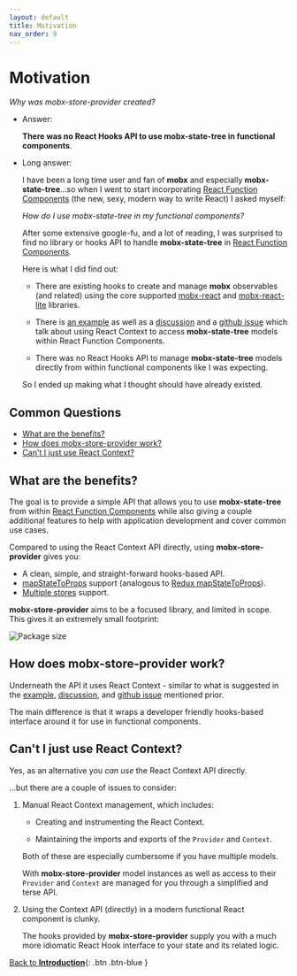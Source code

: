 ```yaml
---
layout: default
title: Motivation
nav_order: 9
---
```


# Motivation

_Why was mobx-store-provider created?_

- Answer:

  **There was no React Hooks API to use mobx-state-tree in functional components**.

- Long answer:

  I have been a long time user and fan of **mobx** and especially **mobx-state-tree**...so when I went to start incorporating [React Function Components](https://www.robinwieruch.de/react-function-component) (the new, sexy, modern way to write React) I asked myself:

  _How do I use mobx-state-tree in my functional components?_

  After some extensive google-fu, and a lot of reading, I was surprised to find no library or hooks API to handle **mobx-state-tree** in [React Function Components](https://www.robinwieruch.de/react-function-component).

  Here is what I did find out:

  - There are existing hooks to create and manage **mobx** observables (and related) using the core supported [mobx-react](https://github.com/mobxjs/mobx-react#mobx-react) and [mobx-react-lite](https://github.com/mobxjs/mobx-react-lite) libraries.

  - There is [an example](https://dev.to/margaretkrutikova/how-to-mobx-state-tree-react-typescript-3d5j) as well as a [discussion](https://dev.to/margaretkrutikova/how-to-mobx-state-tree-react-typescript-3d5j/comments) and a [github issue](https://github.com/mobxjs/mobx-state-tree/issues/1363) which talk about using React Context to access **mobx-state-tree** models within React Function Components.

  - There was no React Hooks API to manage **mobx-state-tree** models directly from within functional components like I was expecting.

  So I ended up making what I thought should have already existed.

## Common Questions

- [What are the benefits?](#what-are-the-benefits)
- [How does mobx-store-provider work?](#how-does-mobx-store-provider-work)
- [Can't I just use React Context?](#cant-i-just-use-react-context)

## What are the benefits?

The goal is to provide a simple API that allows you to use **mobx-state-tree** from within [React Function Components](https://www.robinwieruch.de/react-function-component) while also giving a couple additional features to help with application development and cover common use cases.

Compared to using the React Context API directly, using **mobx-store-provider** gives you:

- A clean, simple, and straight-forward hooks-based API.
- [mapStateToProps](/api/useStore#using-a-mapstatetoprops-callback) support (analogous to [Redux mapStateToProps](https://react-redux.js.org/using-react-redux/connect-mapstate)).
- [Multiple stores](/multiple-stores) support.

**mobx-store-provider** aims to be a focused library, and limited in scope. This gives it an extremely small footprint:

![Package size](https://img.shields.io/bundlephobia/minzip/mobx-store-provider)

## How does mobx-store-provider work?

Underneath the API it uses React Context - similar to what is suggested in the [example](https://dev.to/margaretkrutikova/how-to-mobx-state-tree-react-typescript-3d5j), [discussion](https://dev.to/margaretkrutikova/how-to-mobx-state-tree-react-typescript-3d5j/comments), and [github issue](https://github.com/mobxjs/mobx-state-tree/issues/1363) mentioned prior.

The main difference is that it wraps a developer friendly hooks-based interface around it for use in functional components.

## Can't I just use React Context?

Yes, as an alternative you _can use_ the React Context API directly.

...but there are a couple of issues to consider:

1. Manual React Context management, which includes:

   - Creating and instrumenting the React Context.

   - Maintaining the imports and exports of the `Provider` and `Context`.

   Both of these are especially cumbersome if you have multiple models.

   With **mobx-store-provider** model instances as well as access to their `Provider` and `Context` are managed for you through a simplified and terse API.

1. Using the Context API (directly) in a modern functional React component is clunky.

   The hooks provided by **mobx-store-provider** supply you with a much more idiomatic React Hook interface to your state and its related logic.

[Back to **Introduction**](/){: .btn .btn-blue }
